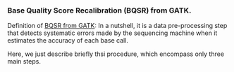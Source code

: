 ### Base Quality Score Recalibration (BQSR) from GATK.

Definition of [BQSR from GATK](https://gatk.broadinstitute.org/hc/en-us/articles/360035890531-Base-Quality-Score-Recalibration-BQSR): In a nutshell, it is a data pre-processing step that detects systematic errors made by the sequencing machine when it estimates the accuracy of each base call.

Here, we just describe briefly thsi procedure, which encompass only three main steps.
